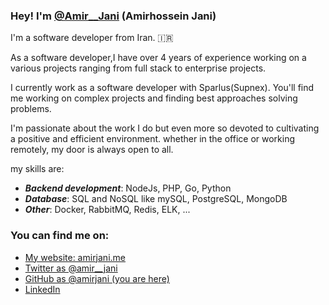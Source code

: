 ### Hey! I'm [@Amir__Jani](https://twitter.com/amir__jani) (Amirhossein Jani)

I'm a software developer from Iran. 🇮🇷

As a software developer,I have over 4 years of experience working on a various projects ranging from full stack to enterprise projects.

I currently work as a software developer with Sparlus(Supnex). You'll find me working on complex projects and finding best approaches solving problems.

I'm passionate about the work I do but even more so devoted to cultivating a positive and efficient environment. whether in the office or working remotely, my door is always open to all.

my skills are:

* __*Backend development*__: NodeJs, PHP, Go, Python 
* __*Database*__: SQL and NoSQL like mySQL, PostgreSQL, MongoDB 
* __*Other*__: Docker, RabbitMQ, Redis, ELK, ... 

### You can find me on:

* [My website: amirjani.me](https://amirjani.me/)
* [Twitter as @amir__jani](https://twitter.com/amir__jani)
* [GitHub as @amirjani (you are here)](https://github.com/amirjani)
* [LinkedIn](https://linkedin.com/in/amir-jani)


